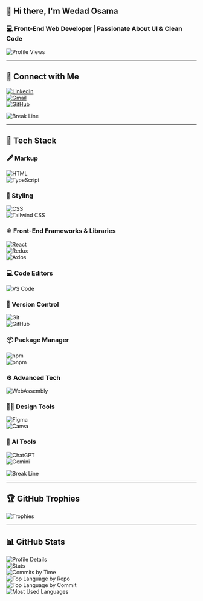 ## 👋 Hi there, I'm Wedad Osama

### 💻 Front-End Web Developer | Passionate About UI & Clean Code

![Profile Views](https://komarev.com/ghpvc/?username=wedadosama&label=Profile%20Views&color=5D3FD3&style=flat)

---

## 🤝 Connect with Me

[![LinkedIn](https://img.shields.io/badge/LinkedIn-5D3FD3?logo=linkedin&logoColor=white)](https://www.linkedin.com/in/wedad-elkammash-252418309)  
[![Gmail](https://img.shields.io/badge/Gmail-5D3FD3?logo=gmail&logoColor=white)](mailto:welkammash@gmail.com)  
[![GitHub](https://img.shields.io/badge/GitHub-5D3FD3?logo=github&logoColor=white)](https://github.com/wedadosama)

![Break Line](https://user-images.githubusercontent.com/73097560/115834477-dbab4500-a447-11eb-908a-139a6edaec5c.gif)

---

## 🧳 Tech Stack

### 🖋️ Markup  
![HTML](https://img.shields.io/badge/HTML-5D3FD3?logo=html5&logoColor=original)  
![TypeScript](https://img.shields.io/badge/TypeScript-5D3FD3?logo=typescript&logoColor=original)

### 🎨 Styling  
![CSS](https://img.shields.io/badge/CSS-5D3FD3?logo=css3&logoColor=original)  
![Tailwind CSS](https://img.shields.io/badge/Tailwind_CSS-5D3FD3?logo=tailwindcss&logoColor=original)

### ⚛️ Front-End Frameworks & Libraries  
![React](https://img.shields.io/badge/React-5D3FD3?logo=react&logoColor=original)  
![Redux](https://img.shields.io/badge/Redux-5D3FD3?logo=redux&logoColor=original)  
![Axios](https://img.shields.io/badge/Axios-5D3FD3?logo=axios&logoColor=original)

### 💻 Code Editors  
![VS Code](https://img.shields.io/badge/VS_Code-5D3FD3?logo=visualstudiocode&logoColor=original)

### 🔧 Version Control  
![Git](https://img.shields.io/badge/Git-5D3FD3?logo=git&logoColor=original)  
![GitHub](https://img.shields.io/badge/GitHub-5D3FD3?logo=github&logoColor=original)

### 📦 Package Manager  
![npm](https://img.shields.io/badge/npm-5D3FD3?logo=npm&logoColor=original)  
![pnpm](https://img.shields.io/badge/pnpm-5D3FD3?logo=pnpm&logoColor=original)

### ⚙️ Advanced Tech  
![WebAssembly](https://img.shields.io/badge/WebAssembly-5D3FD3?logo=webassembly&logoColor=original)

### 🧑‍🎨 Design Tools  
![Figma](https://img.shields.io/badge/Figma-5D3FD3?logo=figma&logoColor=original)  
![Canva](https://img.shields.io/badge/Canva-5D3FD3?logo=canva&logoColor=original)

### 🤖 AI Tools  
![ChatGPT](https://img.shields.io/badge/ChatGPT-5D3FD3?logo=openai&logoColor=original)  
![Gemini](https://img.shields.io/badge/Gemini-5D3FD3?logo=google&logoColor=original)

![Break Line](https://user-images.githubusercontent.com/73097560/115834477-dbab4500-a447-11eb-908a-139a6edaec5c.gif)

---

## 🏆 GitHub Trophies

![Trophies](https://github-trophies.vercel.app/?username=wedadosama&theme=radical&no-frame=false&no-bg=false&margin-w=4)

---

## 📊 GitHub Stats

![Profile Details](http://github-profile-summary-cards.vercel.app/api/cards/profile-details?username=wedadosama&theme=github_dark)  
![Stats](http://github-profile-summary-cards.vercel.app/api/cards/stats?username=wedadosama&theme=github_dark&show_icons=true&hide_border=true&count_private=true)  
![Commits by Time](http://github-profile-summary-cards.vercel.app/api/cards/productive-time?username=wedadosama&theme=github_dark&utcOffset=8)  
![Top Language by Repo](http://github-profile-summary-cards.vercel.app/api/cards/repos-per-language?username=wedadosama&theme=github_dark)  
![Top Language by Commit](http://github-profile-summary-cards.vercel.app/api/cards/most-commit-language?username=wedadosama&theme=github_dark)  
![Most Used Languages](https://github-readme-stats.vercel.app/api/top-langs/?username=wedadosama&theme=github_dark&show_icons=true&hide_border=true)
